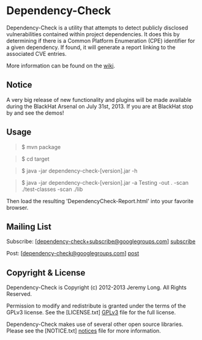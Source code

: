 Dependency-Check
=========

Dependency-Check is a utility that attempts to detect publicly disclosed vulnerabilities contained within project dependencies. It does this by determining if there is a Common Platform Enumeration (CPE) identifier for a given dependency. If found, it will generate a report linking to the associated CVE entries.

More information can be found on the [wiki].

Notice
-

A very big release of new functionality and plugins will be made available during the BlackHat Arsenal on July 31st, 2013. If you are at BlackHat stop by and see the demos!

Usage
-

> $ mvn package

> $ cd target

> $ java -jar dependency-check-[version].jar -h

> $ java -jar dependency-check-[version].jar -a Testing -out . -scan ./test-classes -scan ./lib

Then load the resulting 'DependencyCheck-Report.html' into your favorite browser.

Mailing List
-

Subscribe: [dependency-check+subscribe@googlegroups.com] [subscribe]

Post: [dependency-check@googlegroups.com] [post]

Copyright & License
-

Dependency-Check is Copyright (c) 2012-2013 Jeremy Long. All Rights Reserved.

Permission to modify and redistribute is granted under the terms of the GPLv3 license. See the [LICENSE.txt] [GPLv3] file for the full license.

Dependency-Check makes use of several other open source libraries. Please see the [NOTICE.txt] [notices] file for more information.


  [wiki]: https://github.com/jeremylong/DependencyCheck/wiki
  [subscribe]: mailto:dependency-check+subscribe@googlegroups.com
  [post]: mailto:dependency-check@googlegroups.com
  [GPLv3]: https://github.com/jeremylong/DependencyCheck/blob/master/LICENSE.txt
  [notices]: https://github.com/jeremylong/DependencyCheck/blob/master/NOTICES.txt